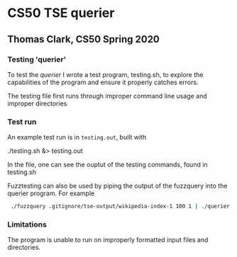 # CS50 TSE querier

## Thomas Clark, CS50 Spring 2020

### Testing 'querier'

To test the *querier* I wrote a test program, testing.sh, to explore the capabilities of the program and ensure it properly catches errors.

The testing file first runs through improper command line usage and improper directories

### Test run

An example test run is in `testing.out`, built with

./testing.sh &> testing.out

In the file, one can see the ouptut of the testing commands, found in testing.sh

Fuzztesting can also be used by piping the output of the fuzzquery into the querier program. For example

```bash
 ./fuzzquery .gitignore/tse-output/wikipedia-index-1 100 1 | ./querier .gitignore/tse-output/wikipedia-depth-1 .gitignore/tse-output/wikipedia-index-1
 ```

### Limitations

The program is unable to run on improperly formatted input files and directories.
